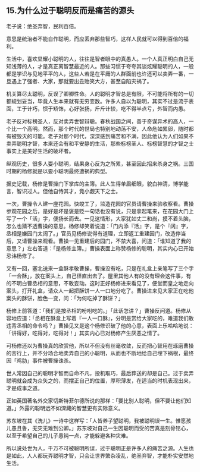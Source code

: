 ## 15.为什么过于聪明反而是痛苦的源头
老子说：绝圣弃智，民利百倍。


意思是统治者不能自作聪明，而应丢弃那些智巧，这样人民就可以得到百倍的福利。


生活中，喜欢显耀小聪明的人，往往是智者眼中的真愚人。一个人真正明白自己无知浅薄的人，才是真正离智慧最近的人。那些习惯于夸夸其谈炫耀聪明的人，一般都是学识与见地平平的人，这些人若是在平庸的人群面前也许还可以卖弄一番，一旦遇上了强者、大家，那就要出丑贻笑大方，甚至自陷灾祸了。


机关算尽太聪明，反误了卿卿性命。人的聪明才智总是有限，不可能将所有的一切都规划妥当，毕竟人生本来就有无穷变数。许多人自以为聪明，其实不过是流于表面，工于计巧，惯于矫饰，心好张扬，斤斤计较，吃不得半点亏，外智而内愚。


老子反对标榜圣人，反对卖弄世智辩聪。春秋战国之间，善于奇谋异术的高人，一个比一个高明。然而，那个时代的世局也特别地动荡不安，人命危如累卵，随时都有被毁灭的可能。老子对那个时代，深深感到痛苦和不满，因此他认为人们如果不卖弄聪明才智，本来还会有和平安静的生活，那些标榜圣人、标榜智慧的才智之士事实上是美好生活的破坏者。


纵观历史，很多人耍小聪明，结果身心反为之所累，甚至因此招来杀身之祸。三国时期的杨修就是以耍小聪明最终遭祸的典型。


据史记载，杨修是曹操门下掌库的主簿。此人生得单眉细眼，貌白神清，博学能言，智识过人。但他自恃其才，竟小觑天下之士。


一次，曹操令人建一座花园。快竣工了，监造花园的官员请曹操来验收察看。曹操参观花园之后，是好是坏是褒是贬一句话也没有说，只是拿起笔来，在花园大门上写了一个「活」字，便扬长而去。一见这情形，大家犹如丈二和尚，摸不着头脑，怎么也猜不透曹操的意思。杨修却笑着说道：「门内添『活』字，是个『阔』字，丞相是嫌园门太阔了。」官员见杨修说得有道理，立即返工重建园门，改造停当后，又请曹操来观看。曹操一见重建后的园门，不禁大喜，问道：「谁知道了我的意思？」左右答道：「是杨修主簿。」曹操表面上称赞杨修的聪明，其实内心已开始忌讳杨修了。


又有一回，塞北送来一盒酥孝敬曹操，曹操没有吃，只是在礼盒上亲笔写了三个字「一合酥」，放在案头上，自己径直出去了。屋里其他人有的没有理会这件事，有的不明白曹丞相的意思，不敢妄动。这时正好杨修进来看见了，便堂而皇之地走向案头，打开礼盒，请众人一起把酥饼一人一口地分吃了。曹操进来见大家正在吃他案头的酥饼，脸色一变，问：「为何吃掉了酥饼？」


杨修上前答道：「我们是按丞相的吩咐吃的。」「此话怎讲？」曹操反问道。杨修从容地应道：「丞相在酥盒上写着『一人一口酥』，分明是赏给大家吃的，难道我们敢违背丞相的命令吗？」曹操见又是这个杨修识破了他的心意，表面上乐哈哈地说：「讲得好，吃得对，吃得对！」其实内心已对杨修产生厌恶之情了。


可杨修还以为曹操真的欣赏他，所以不但没有丝毫收敛，反而把心智用在琢磨曹操的言行上，并不分场合地卖弄自己的小聪明，从而也不断地给自己埋下祸根，最终因「鸡肋」事件被曹操诛杀。


世人常因自己的聪明才智而自命不凡，投机取巧，最后葬送的却是自己。过于卖弄聪明就会成为众矢之的，而摆正自己的位置，厚积薄发，在适当的时机表现出来，才是成事之道。


正如英国著名外交家切斯特菲尔德所说的那样：「要比别人聪明，但不要让他们知道。」外露的聪明远不如深藏的智慧更有实际意义。


苏东坡在其《洗儿》一诗中这样写：「人皆养子望聪明，我被聪明误一生。惟愿孩儿愚且鲁，无灾无难到公卿。」苏东坡对自己一生因聪明而受的苦真是刻骨铭心，以至于希望自己的儿子愚钝一点，才能躲避各种灾难。


所以说处世为人，千万不可被聪明所误，过于聪明正是许多人的痛苦之源。人生也是如此，人人都玩弄聪明才智，只会让世界繁杂凌乱，绝圣弃智，才能朴实安然地生活。

